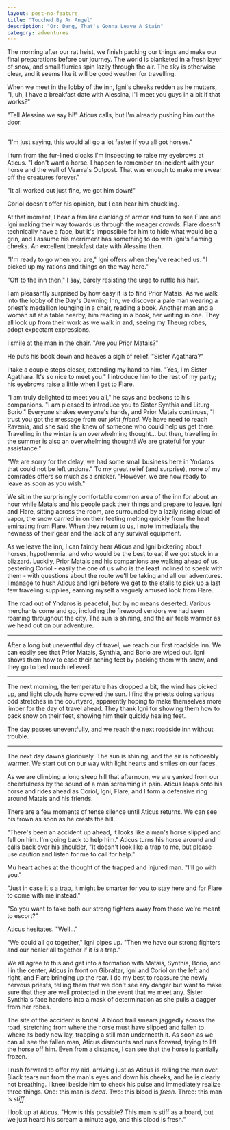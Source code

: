 ```yaml
---
layout: post-no-feature
title: "Touched By An Angel"
description: "Or: Dang, That's Gonna Leave A Stain"
category: adventures
---
```


The morning after our rat heist, we finish packing our things and make our final
preparations before our journey. The world is blanketed in a fresh layer of
snow, and small flurries spin lazily through the air. The sky is otherwise
clear, and it seems like it will be good weather for travelling.

When we meet in the lobby of the inn, Igni's cheeks redden as he mutters, "I,
uh, I have a breakfast date with Alessina, I'll meet you guys in a bit if
that works?"

"Tell Alessina we say hi!" Aticus calls, but I'm already pushing him out the
door.

---

"I'm just saying, this would all go a lot faster if you all got horses."

I turn from the fur-lined cloaks I'm inspecting to raise my eyebrows at Aticus.
"I don't want a horse. I happen to remember an incident with your horse and the
wall of Vearra's Outpost. That was enough to make me swear off the creatures
forever."

"It all worked out just fine, we got him down!"

Coriol doesn't offer his opinion, but I can hear him chuckling.

At that moment, I hear a familiar clanking of armor and turn to see Flare and
Igni making their way towards us through the meager crowds. Flare doesn't
technically have a face, but it's impossible for him to hide what would be a
grin, and I assume his merriment has something to do with Igni's flaming
cheeks. An excellent breakfast date with Alessina then.

"I'm ready to go when you are," Igni offers when they've reached us. "I
picked up my rations and things on the way here."

"Off to the inn then," I say, barely resisting the urge to ruffle his hair.

I am pleasantly surprised by how easy it is to find Prior Matais. As we walk
into the lobby of the Day's Dawning Inn, we discover a pale man wearing a
priest's medallion lounging in a chair, reading a book. Another man and a
woman sit at a table nearby, him reading in a book, her writing in one. They
all look up from their work as we walk in and, seeing my Theurg robes, adopt
expectant expressions.

I smile at the man in the chair. "Are you Prior Matais?"

He puts his book down and heaves a sigh of relief. "Sister Agathara?"

I take a couple steps closer, extending my hand to him. "Yes, I'm Sister
Agathara. It's so nice to meet you." I introduce him to the rest of my party;
his eyebrows raise a little when I get to Flare.

"I am truly delighted to meet you all," he says and beckons to his companions.
"I am pleased to introduce you to Sister Synthia and Liturg Borio." Everyone
shakes everyone's hands, and Prior Matais continues, "I trust you got the
message from our _joint friend_. We have need to reach Ravenia, and she said she
knew of someone who could help us get there. Travelling in the winter is an
overwhelming thought... but then, travelling in the summer is also an
overwhelming thought! We are grateful for your assistance."

"We are sorry for the delay, we had some small business here in Yndaros that
could not be left undone." To my great relief (and surprise), none of my
comrades offers so much as a snicker. "However, we are now ready to leave as
soon as you wish."

We sit in the surprisingly comfortable common area of the inn for about an hour
while Matais and his people pack their things and prepare to leave. Igni and
Flare, sitting across the room, are surrounded by a lazily rising cloud of
vapor, the snow carried in on their feeting melting quickly from the heat
eminating from Flare. When they return to us, I note immediately the newness
of their gear and the lack of any survival equipment.

As we leave the inn, I can faintly hear Aticus and Igni bickering about horses,
hypothermia, and who would be the best to eat if we got stuck in a blizzard.
Luckily, Prior Matais and his companions are walking ahead of us, pestering
Coriol - easily the one of us who is the least inclined to speak with them -
with questions about the route we'll be taking and all our adventures. I manage
to hush Aticus and Igni before we get to the stalls to pick up a last few
traveling supplies, earning myself a vaguely amused look from Flare.

The road out of Yndaros is peaceful, but by no means deserted. Various
merchants come and go, including the firewood vendors we had seen roaming
throughout the city. The sun is shining, and the air feels warmer as we head out
on our adventure.

---

After a long but uneventful day of travel, we reach our first roadside inn. We
can easily see that Prior Matais, Synthia, and Borio are wiped out. Igni shows
them how to ease their aching feet by packing them with snow, and they go to bed
much relieved.

---

The next morning, the temperature has dropped a bit, the wind has picked up, and
light clouds have covered the sun. I find the priests doing various odd
stretches in the courtyard, apparently hoping to make themselves more limber for
the day of travel ahead. They thank Igni for showing them how to pack snow on
their feet, showing him their quickly healing feet.

The day passes uneventfully, and we reach the next roadside inn without trouble.

---

The next day dawns gloriously. The sun is shining, and the air is noticeably
warmer. We start out on our way with light hearts and smiles on our faces.

As we are climbing a long steep hill that afternoon, we are yanked from our
cheerfulness by the sound of a man screaming in pain. Aticus leaps onto his
horse and rides ahead as Coriol, Igni, Flare, and I form a defensive ring
around Matais and his friends.

There are a few moments of tense silence until Aticus returns. We can see his
frown as soon as he crests the hill.

"There's been an accident up ahead, it looks like a man's horse slipped and fell
on him. I'm going back to help him." Aticus turns his horse around and calls
back over his shoulder, "It doesn't look like a trap to me, but please use
caution and listen for me to call for help."

Mu heart aches at the thought of the trapped and injured man. "I'll go with
you."

"Just in case it's a trap, it might be smarter for you to stay here and for
Flare to come with me instead."

"So you want to take both our strong fighters away from those we're meant to
escort?"

Aticus hesitates. "Well..."

"We could all go together," Igni pipes up. "Then we have our strong fighters and
our healer all together if it _is_ a trap."

We all agree to this and get into a formation with Matais, Synthia, Borio,
and I in the center, Aticus in front on Gibraltar, Igni and Coriol on the left
and right, and Flare bringing up the rear. I do my best to reassure the newly
nervous priests, telling them that we don't see any danger but want to make sure
that they are well protected in the event that we meet any. Sister Synthia's
face hardens into a mask of determination as she pulls a dagger from her robes.

The site of the accident is brutal. A blood trail smears jaggedly across the
road, stretching from where the horse must have slipped and fallen to where
its body now lay, trapping a still man underneath it. As soon as we can all see
the fallen man, Aticus dismounts and runs forward, trying to lift the horse off
him. Even from a distance, I can see that the horse is partially frozen.

I rush forward to offer my aid, arriving just as Aticus is rolling the man over.
Black tears run from the man's eyes and down his cheeks, and he is clearly not
breathing. I kneel beside him to check his pulse and immediately realize three
things. One: this man is _dead_. Two: this blood is _fresh_. Three: this man is
_stiff_.

I look up at Aticus. "How is this possible? This man is stiff as a board, but
we just heard his scream a minute ago, and this blood is fresh."



